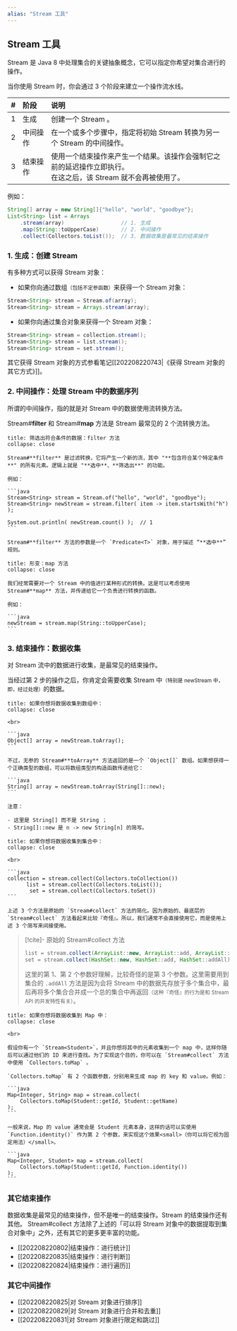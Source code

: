 ```yaml
---
alias: "Stream 工具"
---
```


## Stream 工具

Stream 是 Java 8 中处理集合的关键抽象概念，它可以指定你希望对集合进行的操作。

当你使用 Stream 时，你会通过 3 个阶段来建立一个操作流水线。

| # | 阶段 | 说明 |
| :-: | :- | :- |
| 1 | 生成 | 创建一个 Stream 。|
| 2 | 中间操作 | 在一个或多个步骤中，指定将初始 Stream 转换为另一个 Stream 的中间操作。 |
| 3 | 结束操作 | 使用一个结束操作来产生一个结果。该操作会强制它之前的延迟操作立即执行。<br>在这之后，该 Stream 就不会再被使用了。|

例如：

```java
String[] array = new String[]{"hello", "world", "goodbye"};
List<String> list = Arrays
    .stream(array)                  // 1. 生成
    .map(String::toUpperCase)       // 2. 中间操作
    .collect(Collectors.toList());  // 3. 数据收集是最常见的结束操作
```

### 1. 生成：创建 Stream

有多种方式可以获得 Stream 对象：

- 如果你向通过数组<small>（包括不定参函数）</small>来获得一个 Stream 对象：

```java
Stream<String> stream = Stream.of(array);
Stream<String> stream = Arrays.stream(array);
```

- 如果你向通过集合对象来获得一个 Stream 对象：

```java
Stream<String> stream = collection.stream();
Stream<String> stream = list.stream();
Stream<String> stream = set.stream();
```

其它获得 Stream 对象的方式参看笔记[[202208220743|《获得 Stream 对象的其它方式》]]。


### 2. 中间操作：处理 Stream 中的数据序列 

所谓的中间操作，指的就是对 Stream 中的数据使用流转换方法。

Stream#**filter** 和 Stream#**map** 方法是 Stream 最常见的 2 个流转换方法。

````ad-cite
title: 筛选出符合条件的数据：filter 方法
collapse: close

Stream#**filter** 是过滤转换，它将产生一个新的流，其中 "**包含符合某个特定条件**" 的所有元素。逻辑上就是 "**选中**、**筛选出**" 的功能。

例如：

```java
Stream<String> stream = Stream.of("hello", "world", "goodbye");
Stream<String> newStream = stream.filter( item -> item.startsWith("h") );

System.out.println( newStream.count() );  // 1
```

Stream#**filter** 方法的参数是一个 `Predicate<T>` 对象，用于描述 “**选中**” 规则。
````

````ad-cite
title: 形变：map 方法
collapse: close

我们经常需要对一个 Stream 中的值进行某种形式的转换。这是可以考虑使用 Stream#**map** 方法，并传递给它一个负责进行转换的函数。

例如：

```java
newStream = stream.map(String::toUpperCase);
```
````

### 3. 结束操作：数据收集

对 Stream 流中的数据进行收集，是最常见的结束操作。

当经过第 2 步的操作之后，你肯定会需要收集 Stream 中<small>（特别是 newStream 中，即，经过处理）</small>的数据。

````ad-cite
title: 如果你想将数据收集到数组中：
collapse: close

<br>

```java
Object[] array = newStream.toArray();
```

不过，无参的 Stream#**toArray** 方法返回的是一个 `Object[]` 数组。如果想获得一个正确类型的数组，可以将数组类型的构造函数传递给它：

```java
String[] array = newStream.toArray(String[]::new); 
```

注意：

- 这里是 String[] 而不是 String ；
- String[]::new 是 n -> new String[n] 的简写。
````

````ad-cite
title: 如果你想将数据收集到集合中：
collapse: close

<br>

```java
collection = stream.collect(Collectors.toCollection())
      list = stream.collect(Collectors.toList());
       set = stream.collect(Collectors.toSet())
```

上述 3 个方法是原始的 `Stream#collect` 方法的简化。因为原始的、最底层的 `Stream#collect` 方法看起来比较『奇怪』。所以，我们通常不会直接使用它，而是使用上述 3 个简写来间接使用。
````

> [!cite]- 原始的 Stream#collect 方法
> 
> ```java
> list = stream.collect(ArrayList::new, ArrayList::add, ArrayList::addAll);
> set = stream.collect(HashSet::new, HashSet::add, HashSet::addAll);
> ```
> 
> 这里的第 1、第 2 个参数好理解，比较奇怪的是第 3 个参数。这里需要用到集合的 `.addAll` 方法是因为会将 Stream 中的数据先存放于多个集合中，最后再将多个集合合并成一个总的集合中再返回<small>（这种『奇怪』的行为是和 Stream API 的并发特性有关）</small>。

````ad-cite
title: 如果你想将数据收集到 Map 中：
collapse: close

<br>

假设你有一个 `Stream<Student>`，并且你想将其中的元素收集到一个 map 中，这样你随后可以通过他们的 ID 来进行查找。为了实现这个目的，你可以在 `Stream#collect` 方法中使用 `Collectors.toMap` 。

`Collectors.toMap` 有 2 个函数参数，分别用来生成 map 的 key 和 value。例如：

```java
Map<Integer, String> map = stream.collect(
    Collectors.toMap(Student::getId, Student::getName)
);
```

一般来说，Map 的 value 通常会是 Student 元素本身，这样的话可以实使用 `Function.identity()` 作为第 2 个参数，来实现这个效果<small>（你可以将它视为固定用法）</small>。

```java
Map<Integer, Student> map = stream.collect(
    Collectors.toMap(Student::getId, Function.identity())
);
```
````

### 其它结束操作

数据收集是最常见的结束操作，但不是唯一的结束操作。Stream 的结束操作还有其他。
Stream#collect 方法除了上述的「可以将 Stream 对象中的数据提取到集合对象中」之外，还有其它的更多更丰富的功能。

- [[202208220802|结束操作：进行统计]]
- [[202208220835|结束操作：进行判断]]
- [[202208220824|结束操作：进行遍历]]

### 其它中间操作

- [[202208220825|对 Stream 对象进行排序]]
- [[202208220829|对 Stream 对象进行合并和去重]]
- [[202208220831|对 Stream 对象进行限定和跳过]]
